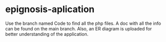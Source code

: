 # epignosis-aplication

Use the branch named Code to find all the php files.
A doc with all the info can be found on the main branch.
Also, an ER diagram is uploaded for better understanding of the application.
